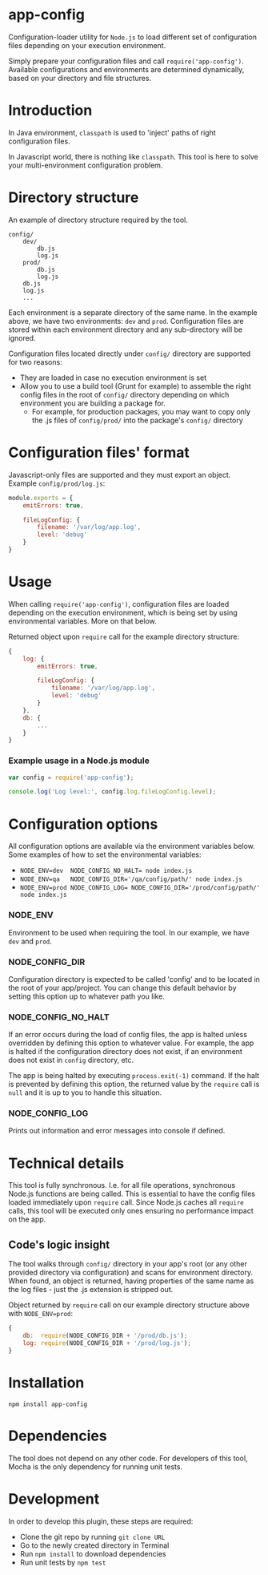 # app-config

Configuration-loader utility for `Node.js` to load different set of configuration files depending on your execution environment.

Simply prepare your configuration files and call `require('app-config')`. Available configurations and environments are determined dynamically, based on your directory and file structures.

# Introduction

In Java environment, `classpath` is used to 'inject' paths of right configuration files.

In Javascript world, there is nothing like `classpath`. This tool is here to solve your multi-environment configuration problem.

# Directory structure

An example of directory structure required by the tool.
```
config/
    dev/
        db.js
        log.js
    prod/
        db.js
        log.js
    db.js
    log.js
    ...
```
Each environment is a separate directory of the same name. In the example above, we have two environments: `dev` and `prod`.
Configuration files are stored within each environment directory and any sub-directory will be ignored.

Configuration files located directly under `config/` directory are supported for two reasons:

* They are loaded in case no execution environment is set
* Allow you to use a build tool (Grunt for example) to assemble the right config files in the root of `config/` directory depending on which environment you are building a package for.
    * For example, for production packages, you may want to copy only the .js files of `config/prod/` into the package's `config/` directory

# Configuration files' format

Javascript-only files are supported and they must export an object. Example `config/prod/log.js`:
```js
module.exports = {
    emitErrors: true,

    fileLogConfig: {
        filename: '/var/log/app.log',
        level: 'debug'
    }
}
```

# Usage

When calling `require('app-config')`, configuration files are loaded depending on the execution environment,
which is being set by using environmental variables. More on that below.

Returned object upon `require` call for the example directory structure:
```js
{
    log: {
        emitErrors: true,

        fileLogConfig: {
            filename: '/var/log/app.log',
            level: 'debug'
        }
    },
    db: {
        ...
    }
}
```

### Example usage in a Node.js module
```js
var config = require('app-config');

console.log('Log level:', config.log.fileLogConfig.level);
```

# Configuration options

All configuration options are available via the environment variables below.
Some examples of how to set the environmental variables:

* `NODE_ENV=dev  NODE_CONFIG_NO_HALT= node index.js`
* `NODE_ENV=qa   NODE_CONFIG_DIR='/qa/config/path/' node index.js`
* `NODE_ENV=prod NODE_CONFIG_LOG= NODE_CONFIG_DIR='/prod/config/path/' node index.js`

### NODE_ENV

Environment to be used when requiring the tool. In our example, we have `dev` and `prod`.

### NODE_CONFIG_DIR

Configuration directory is expected to be called 'config' and to be located in the root of your app/project.
You can change this default behavior by setting this option up to whatever path you like.

### NODE_CONFIG_NO_HALT

If an error occurs during the load of config files, the app is halted unless overridden by defining this option to whatever value.
For example, the app is halted if the configuration directory does not exist, if an environment does not exist in `config` directory, etc.

The app is being halted by executing `process.exit(-1)` command. If the halt is prevented by defining this option,
the returned value by the `require` call is `null` and it is up to you to handle this situation.

### NODE_CONFIG_LOG

Prints out information and error messages into console if defined.

# Technical details

This tool is fully synchronous. I.e. for all file operations, synchronous Node.js functions are being called.
This is essential to have the config files loaded immediately upon `require` call.
Since Node.js caches all `require` calls, this tool will be executed only ones ensuring no performance impact on the app.

## Code's logic insight

The tool walks through `config/` directory in your app's root (or any other provided directory via configuration) and scans for environment directory.
When found, an object is returned, having properties of the same name as the log files - just the .js extension is stripped out.

Object returned by `require` call on our example directory structure above with `NODE_ENV=prod`:
```js
{
    db:  require(NODE_CONFIG_DIR + '/prod/db.js');
    log: require(NODE_CONFIG_DIR + '/prod/log.js');
}
```

# Installation

`npm install app-config`

# Dependencies

The tool does not depend on any other code. For developers of this tool, Mocha is the only dependency for running unit tests.

# Development

In order to develop this plugin, these steps are required:
* Clone the git repo by running `git clone URL`
* Go to the newly created directory in Terminal
* Run `npm install` to download dependencies
* Run unit tests by `npm test`

